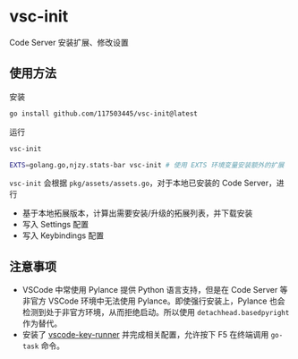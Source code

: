 # vsc-init

Code Server 安装扩展、修改设置

## 使用方法

安装

```sh
go install github.com/117503445/vsc-init@latest
```

运行

```sh
vsc-init

EXTS=golang.go,njzy.stats-bar vsc-init # 使用 EXTS 环境变量安装额外的扩展
```

`vsc-init` 会根据 `pkg/assets/assets.go`，对于本地已安装的 Code Server，进行

- 基于本地拓展版本，计算出需要安装/升级的拓展列表，并下载安装
- 写入 Settings 配置
- 写入 Keybindings 配置

## 注意事项

- VSCode 中常使用 Pylance 提供 Python 语言支持，但是在 Code Server 等非官方 VSCode 环境中无法使用 Pylance。即使强行安装上，Pylance 也会检测到处于非官方环境，从而拒绝启动。所以使用 `detachhead.basedpyright` 作为替代。
- 安装了 [vscode-key-runner](https://github.com/117503445/vscode-key-runner) 并完成相关配置，允许按下 F5 在终端调用 `go-task` 命令。
